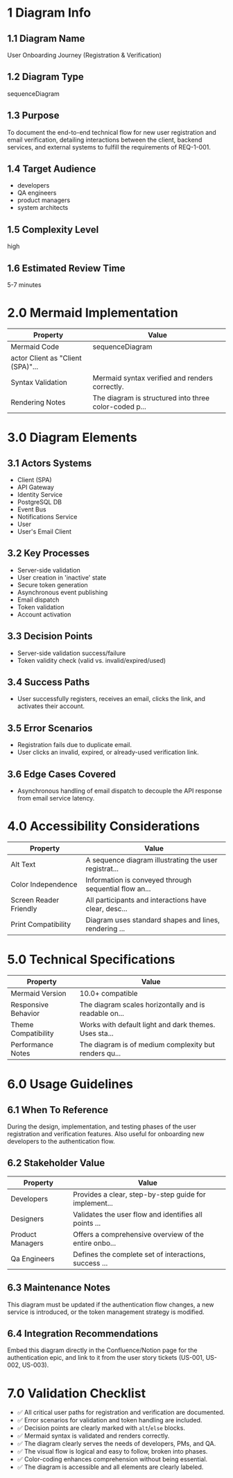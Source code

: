 # 1 Diagram Info

## 1.1 Diagram Name

User Onboarding Journey (Registration & Verification)

## 1.2 Diagram Type

sequenceDiagram

## 1.3 Purpose

To document the end-to-end technical flow for new user registration and email verification, detailing interactions between the client, backend services, and external systems to fulfill the requirements of REQ-1-001.

## 1.4 Target Audience

- developers
- QA engineers
- product managers
- system architects

## 1.5 Complexity Level

high

## 1.6 Estimated Review Time

5-7 minutes

# 2.0 Mermaid Implementation

| Property | Value |
|----------|-------|
| Mermaid Code | sequenceDiagram
    actor Client as "Client (SPA)"... |
| Syntax Validation | Mermaid syntax verified and renders correctly. |
| Rendering Notes | The diagram is structured into three color-coded p... |

# 3.0 Diagram Elements

## 3.1 Actors Systems

- Client (SPA)
- API Gateway
- Identity Service
- PostgreSQL DB
- Event Bus
- Notifications Service
- User
- User's Email Client

## 3.2 Key Processes

- Server-side validation
- User creation in 'inactive' state
- Secure token generation
- Asynchronous event publishing
- Email dispatch
- Token validation
- Account activation

## 3.3 Decision Points

- Server-side validation success/failure
- Token validity check (valid vs. invalid/expired/used)

## 3.4 Success Paths

- User successfully registers, receives an email, clicks the link, and activates their account.

## 3.5 Error Scenarios

- Registration fails due to duplicate email.
- User clicks an invalid, expired, or already-used verification link.

## 3.6 Edge Cases Covered

- Asynchronous handling of email dispatch to decouple the API response from email service latency.

# 4.0 Accessibility Considerations

| Property | Value |
|----------|-------|
| Alt Text | A sequence diagram illustrating the user registrat... |
| Color Independence | Information is conveyed through sequential flow an... |
| Screen Reader Friendly | All participants and interactions have clear, desc... |
| Print Compatibility | Diagram uses standard shapes and lines, rendering ... |

# 5.0 Technical Specifications

| Property | Value |
|----------|-------|
| Mermaid Version | 10.0+ compatible |
| Responsive Behavior | The diagram scales horizontally and is readable on... |
| Theme Compatibility | Works with default light and dark themes. Uses sta... |
| Performance Notes | The diagram is of medium complexity but renders qu... |

# 6.0 Usage Guidelines

## 6.1 When To Reference

During the design, implementation, and testing phases of the user registration and verification features. Also useful for onboarding new developers to the authentication flow.

## 6.2 Stakeholder Value

| Property | Value |
|----------|-------|
| Developers | Provides a clear, step-by-step guide for implement... |
| Designers | Validates the user flow and identifies all points ... |
| Product Managers | Offers a comprehensive overview of the entire onbo... |
| Qa Engineers | Defines the complete set of interactions, success ... |

## 6.3 Maintenance Notes

This diagram must be updated if the authentication flow changes, a new service is introduced, or the token management strategy is modified.

## 6.4 Integration Recommendations

Embed this diagram directly in the Confluence/Notion page for the authentication epic, and link to it from the user story tickets (US-001, US-002, US-003).

# 7.0 Validation Checklist

- ✅ All critical user paths for registration and verification are documented.
- ✅ Error scenarios for validation and token handling are included.
- ✅ Decision points are clearly marked with `alt`/`else` blocks.
- ✅ Mermaid syntax is validated and renders correctly.
- ✅ The diagram clearly serves the needs of developers, PMs, and QA.
- ✅ The visual flow is logical and easy to follow, broken into phases.
- ✅ Color-coding enhances comprehension without being essential.
- ✅ The diagram is accessible and all elements are clearly labeled.

